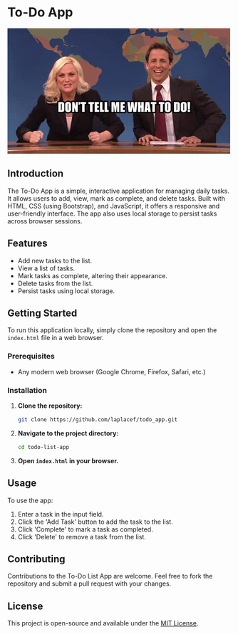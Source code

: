 # To-Do App

![TODO GIF](res/todo.gif)

## Introduction

The To-Do App is a simple, interactive application for managing daily tasks. It allows users to add, view, mark as complete, and delete tasks. Built with HTML, CSS (using Bootstrap), and JavaScript, it offers a responsive and user-friendly interface. The app also uses local storage to persist tasks across browser sessions.

## Features

- Add new tasks to the list.
- View a list of tasks.
- Mark tasks as complete, altering their appearance.
- Delete tasks from the list.
- Persist tasks using local storage.

## Getting Started

To run this application locally, simply clone the repository and open the `index.html` file in a web browser.

### Prerequisites

- Any modern web browser (Google Chrome, Firefox, Safari, etc.)

### Installation

1. **Clone the repository:**

   ```sh
   git clone https://github.com/laplacef/todo_app.git
   ```

2. **Navigate to the project directory:**

   ```sh
   cd todo-list-app
   ```

3. **Open `index.html` in your browser.**

## Usage

To use the app:

1. Enter a task in the input field.
2. Click the 'Add Task' button to add the task to the list.
3. Click 'Complete' to mark a task as completed.
4. Click 'Delete' to remove a task from the list.

## Contributing

Contributions to the To-Do List App are welcome. Feel free to fork the repository and submit a pull request with your changes.

## License

This project is open-source and available under the [MIT License](LICENSE).
